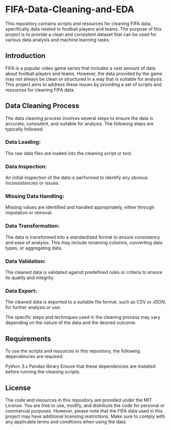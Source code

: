 # FIFA-Data-Cleaning-and-EDA

This repository contains scripts and resources for cleaning FIFA data, specifically data related to football players and teams. The purpose of this project is to provide a clean and consistent dataset that can be used for various data analysis and machine learning tasks.

## Introduction
FIFA is a popular video game series that includes a vast amount of data about football players and teams. However, the data provided by the game may not always be clean or structured in a way that is suitable for analysis. This project aims to address these issues by providing a set of scripts and resources for cleaning FIFA data.

## Data Cleaning Process
The data cleaning process involves several steps to ensure the data is accurate, consistent, and suitable for analysis. The following steps are typically followed:

### Data Loading: 
The raw data files are loaded into the cleaning script or tool.
### Data Inspection: 
An initial inspection of the data is performed to identify any obvious inconsistencies or issues.
### Missing Data Handling: 
Missing values are identified and handled appropriately, either through imputation or removal.
### Data Transformation: 
The data is transformed into a standardized format to ensure consistency and ease of analysis. This may include renaming columns, converting data types, or aggregating data.
### Data Validation: 
The cleaned data is validated against predefined rules or criteria to ensure its quality and integrity.
### Data Export: 
The cleaned data is exported to a suitable file format, such as CSV or JSON, for further analysis or use.

The specific steps and techniques used in the cleaning process may vary depending on the nature of the data and the desired outcome.

## Requirements
To use the scripts and resources in this repository, the following dependencies are required:

Python 3.x
Pandas library
Ensure that these dependencies are installed before running the cleaning scripts.

## License
The code and resources in this repository are provided under the MIT License. You are free to use, modify, and distribute the code for personal or commercial purposes. However, please note that the FIFA data used in this project may have additional licensing restrictions. Make sure to comply with any applicable terms and conditions when using the data.
